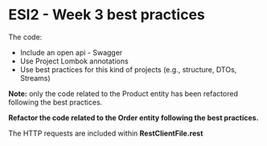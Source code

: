# ESI2 - Week 3 best practices
The code: 

* Include an open api - Swagger 
* Use  Project Lombok annotations
* Use best practices for this kind of projects (e.g., structure, DTOs, Streams)

**Note:** only the code related to the Product entity has been refactored following the best practices. 


**Refactor the code related to the Order entity following the best practices.**

The HTTP requests are included within **RestClientFile.rest**